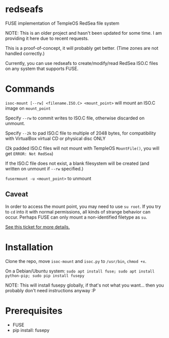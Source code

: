 # redseafs
FUSE implementation of TempleOS RedSea file system

NOTE: This is an older project and hasn't been updated for some time. I am providing it here due to recent requests.

This is a proof-of-concept, it will probably get better. (Time zones are not handled correctly.)


Currently, you can use redseafs to create/modify/read RedSea ISO.C files on any system that supports FUSE.


# Commands

`isoc-mount [--rw] <filename.ISO.C> <mount_point>` will mount an ISO.C image on `mount_point`

Specify `--rw` to commit writes to ISO.C file, otherwise discarded on unmount.

Specify `--2k` to pad ISO.C file to multiple of 2048 bytes, for compatibility with VirtualBox virtual CD or physical disc ONLY 

(2k padded ISO.C files will not mount with TempleOS `MountFile()`, you will get `ERROR: Not RedSea`)

If the ISO.C file does not exist, a blank filesystem will be created (and written on unmount if `--rw` specified.)

`fusermount -u <mount_point>` to unmount

## Caveat

In order to access the mount point, you may need to use `su root`. If you try to `cd` into it with normal permissions, all kinds of strange behavior can occur. Perhaps FUSE can only mount a non-identified filetype as `su`.

[See this ticket for more details.](https://github.com/obecebo/redseafs/issues/1)

# Installation

Clone the repo, move `isoc-mount` and `isoc.py` to `/usr/bin`, `chmod +x`.

On a Debian/Ubuntu system: `sudo apt install fuse; sudo apt install python-pip; sudo pip install fusepy`

NOTE: This will install fusepy globally, if that's not what you want... then you probably don't need instructions anyway :P

# Prerequisites

- FUSE
- pip install: fusepy
